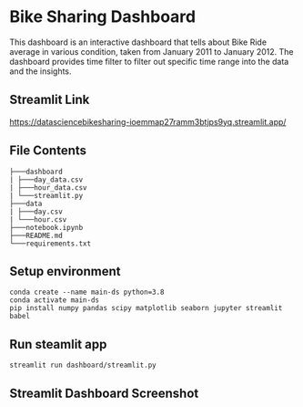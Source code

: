 # Bike Sharing Dashboard
This dashboard is an interactive dashboard that tells about Bike Ride average in various condition, taken from January 2011 to January 2012. The dashboard provides time filter to filter out specific time range into the data and the insights.
## Streamlit Link
https://datasciencebikesharing-ioemmap27ramm3btjps9yq.streamlit.app/
## File Contents
```
├───dashboard
| ├───day_data.csv
| ├───hour_data.csv
| └───streamlit.py
├───data
| ├───day.csv
| └───hour.csv
├───notebook.ipynb
├───README.md
└───requirements.txt
```
## Setup environment
```
conda create --name main-ds python=3.8
conda activate main-ds
pip install numpy pandas scipy matplotlib seaborn jupyter streamlit babel
```
## Run steamlit app
```
streamlit run dashboard/streamlit.py
```
## Streamlit Dashboard Screenshot
